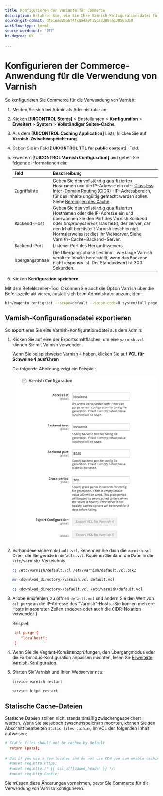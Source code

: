 ```yaml
---
title: Konfigurieren der Variante für Commerce
description: Erfahren Sie, wie Sie Ihre Varnish-Konfigurationsdatei für die Commerce-Anwendung aktualisieren und verwalten.
source-git-commit: d451ea025a6f4fc8a4a9f15ca83896a63058a3a0
workflow-type: tm+mt
source-wordcount: '377'
ht-degree: 0%

---
```



# Konfigurieren der Commerce-Anwendung für die Verwendung von Varnish

So konfigurieren Sie Commerce für die Verwendung von Varnish:

1. Melden Sie sich bei Admin als Administrator an.
1. Klicken **[!UICONTROL Stores]** > Einstellungen > **Konfiguration** > **Erweitert** > **System** > **Vollständiger Seiten-Cache**.
1. Aus dem **[!UICONTROL Caching Application]** Liste, klicken Sie auf **Varnish-Zwischenspeicherung**.
1. Geben Sie im Feld **[!UICONTROL TTL for public content]** -Feld.
1. Erweitern **[!UICONTROL Varnish Configuration]** und geben Sie folgende Informationen ein:

   | Feld | Beschreibung |
   | ----- | ----------- |
   | Zugriffsliste | Geben Sie den vollständig qualifizierten Hostnamen und die IP-Adresse ein oder [Classless Inter-Domain Routing (CIDR)](https://www.digitalocean.com/community/tutorials/understanding-ip-addresses-subnets-and-cidr-notation-for-networking) -IP-Adressbereich, für den Inhalte ungültig gemacht werden sollen. Siehe [Bereinigen des Cache](https://varnish-cache.org/docs/3.0/tutorial/purging.html). |
   | Backend-Host | Geben Sie den vollständig qualifizierten Hostnamen oder die IP-Adresse ein und überwachen Sie den Port des Varnish _Backend_ oder _Ursprungsserver_; Das heißt, der Server, der den Inhalt bereitstellt Varnish beschleunigt. Normalerweise ist dies Ihr Webserver. Siehe [Varnish-Cache-Backend-Server](https://www.varnish-cache.org/docs/trunk/users-guide/vcl-backends.html). |
   | Backend-Port | Listener Port des Herkunftsservers. |
   | Übergangsphase | Die Übergangsphase bestimmt, wie lange Varnish veraltete Inhalte bereitstellt, wenn das Backend nicht responsiv ist. Der Standardwert ist 300 Sekunden. |

1. Klicken **Konfiguration speichern**.

Mit dem Befehlszeilen-Tool C können Sie auch die Option Varnish über die Befehlszeile aktivieren, anstatt sich beim Administrator anzumelden:

```bash
bin/magento config:set --scope=default --scope-code=0 system/full_page_cache/caching_application 2
```

## Varnish-Konfigurationsdatei exportieren

So exportieren Sie eine Varnish-Konfigurationsdatei aus dem Admin:

1. Klicken Sie auf eine der Exportschaltflächen, um eine `varnish.vcl` können Sie mit Varnish verwenden.

   Wenn Sie beispielsweise Varnish 4 haben, klicken Sie auf **VCL für Schweine 4 ausführen**

   Die folgende Abbildung zeigt ein Beispiel:

   ![Konfigurieren von Commerce zur Verwendung von Varnish in Admin](../../assets/configuration/varnish-admin-22.png)

1. Vorhandene sichern `default.vcl`. Benennen Sie dann die `varnish.vcl` Datei, die Sie gerade in `default.vcl`. Kopieren Sie dann die Datei in die `/etc/varnish/` Verzeichnis.

   ```bash
   cp /etc/varnish/default.vcl /etc/varnish/default.vcl.bak2
   ```

   ```bash
   mv <download_directory>/varnish.vcl default.vcl
   ```

   ```bash
   cp <download_directory>/default.vcl /etc/varnish/default.vcl
   ```

1. Adobe empfehlen, zu öffnen `default.vcl` und ändern Sie den Wert von `acl purge` an die IP-Adresse des &quot;Varnish&quot;-Hosts. (Sie können mehrere Hosts in separaten Zeilen angeben oder auch die CIDR-Notation verwenden.)

   Beispiel:

   ```conf
    acl purge {
       "localhost";
    }
   ```

1. Wenn Sie die Vagrant-Konsistenzprüfungen, den Übergangmodus oder die Farbmodus-Konfiguration anpassen möchten, lesen Sie [Erweiterte Varnish-Konfiguration](config-varnish-advanced.md).

1. Starten Sie Varnish und Ihren Webserver neu:

   ```bash
   service varnish restart
   ```

   ```bash
   service httpd restart
   ```

## Statische Cache-Dateien

Statische Dateien sollten nicht standardmäßig zwischengespeichert werden. Wenn Sie sie jedoch zwischenspeichern möchten, können Sie den Abschnitt bearbeiten `Static files caching` im VCL den folgenden Inhalt aufweisen:

```conf
# Static files should not be cached by default
  return (pass);

# But if you use a few locales and do not use CDN you can enable caching static files by commenting previous line (#return (pass);) and uncommenting next 3 lines
  #unset req.http.Https;
  #unset req.http./* {{ ssl_offloaded_header }} */;
  #unset req.http.Cookie;
```

Sie müssen diese Änderungen vornehmen, bevor Sie Commerce für die Verwendung von Varnish konfigurieren.
